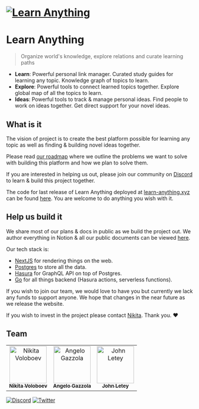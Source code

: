 # [![Learn Anything](https://raw.githubusercontent.com/learn-anything/docs/master/media/header.png)](https://learn-anything.xyz/)

# Learn Anything

> Organize world's knowledge, explore relations and curate learning paths

- **Learn**: Powerful personal link manager. Curated study guides for learning any topic. Knowledge graph of topics to learn.
- **Explore**: Powerful tools to connect learned topics together. Explore global map of all the topics to learn.
- **Ideas**: Powerful tools to track & manage personal ideas. Find people to work on ideas together. Get direct support for your novel ideas.

## What is it

The vision of project is to create the best platform possible for learning any topic as well as finding & building novel ideas together.

Please read [our roadmap](https://docs.learn-anything.xyz/roadmap) where we outline the problems we want to solve with building this platform and how we plan to solve them.

If you are interested in helping us out, please join our community on [Discord](https://discord.gg/KKYdWjt) to learn & build this project together.

The code for last release of Learn Anything deployed at [learn-anything.xyz](https://learn-anything.xyz) can be found [here](https://github.com/learn-anything/2017-release). You are welcome to do anything you wish with it.

## Help us build it

We share most of our plans & docs in public as we build the project out. We author everything in Notion & all our public documents can be viewed [here](https://www.notion.so/learnany/Public-b3b8e046a6bc44549367b84423360b93).

Our tech stack is:

- [NextJS](https://nextjs.org) for rendering things on the web.
- [Postgres](https://www.postgresql.org) to store all the data.
- [Hasura](https://hasura.io) for GraphQL API on top of Postgres.
- [Go](https://golang.org) for all things backend (Hasura actions, serverless functions).

If you wish to join our team, we would love to have you but currently we lack any funds to support anyone. We hope that changes in the near future as we release the website.

If you wish to invest in the project please contact [Nikita](https://nikitavoloboev.xyz). Thank you. ❤️

## Team

<table>
  <tr>
    <td align="center"><a href="https://nikitavoloboev.xyz"><img src="https://avatars0.githubusercontent.com/u/6391776?v=4" width="100px;" alt="Nikita Voloboev"/><br /><sub><b>Nikita Voloboev</b></sub></a></td>
    <td align="center"><a href="https://nglgzz.com/"><img src="https://avatars1.githubusercontent.com/u/13448636?v=4" width="100px;" alt="Angelo Gazzola"/><br /><sub><b>Angelo Gazzola</b></sub></a></td>
    <td align="center"><a href="https://github.com/jletey"><img src="https://avatars0.githubusercontent.com/u/62398724?v=4" width="100px;" alt="John Letey"/><br /><sub><b>John Letey</b></sub></a></td>
  </tr>
</table>

[![Discord](https://img.shields.io/badge/-Discord-0a0a0a.svg?style=flat&colorA=0a0a0a)](https://discord.gg/KKYdWjt) [![Twitter](http://bit.ly/latwitt)](https://twitter.com/learnanything_)
